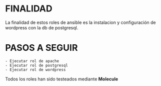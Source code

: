 # FINALIDAD

La finalidad de estos roles de ansible es la instalacion y configuración de wordpress con la db de postgresql.


# PASOS A SEGUIR

	- Ejecutar rol de apache
	- Ejecutar rol de postgresql
	- Ejecutar rol de wordpress


Todos los roles han sido testeados mediante **Molecule**
